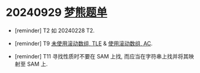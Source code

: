 # 20240929 [梦熊题单](https://www.luogu.com.cn/paste/od08eg6w)

- [reminder] T2 如 20240228 T2.

- [reminder] T9 [未使用滚动数组, TLE](https://atcoder.jp/contests/arc184/submissions/58274623) & [使用滚动数组, AC](https://atcoder.jp/contests/arc184/submissions/58274888).

- [reminder] T11 寻找性质时不要在 SAM 上找, 而应当在字符串上找并将其映射至 SAM 上.

